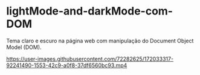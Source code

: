 # lightMode-and-darkMode-com-DOM
Tema claro e escuro na página web com manipulação do Document Object Model (DOM). 


https://user-images.githubusercontent.com/72282625/172033317-92241490-1553-42c9-a0f8-37df6560bc93.mp4

